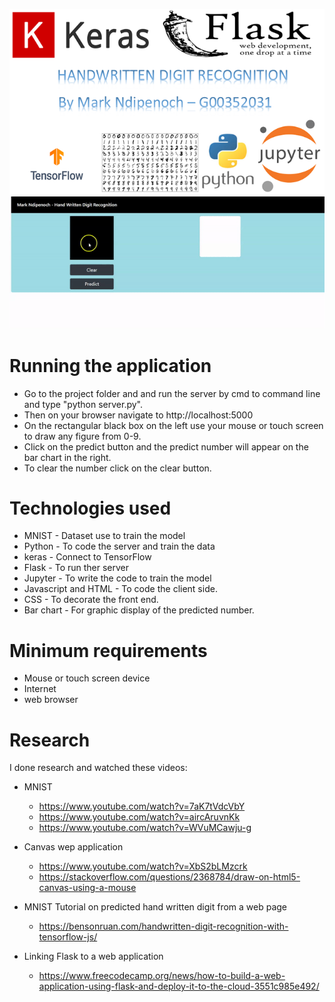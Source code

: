 ![](/Images/logo.PNG)
![](/Images/animation.gif)

# Running the application
* Go to the project folder and and run the server by cmd to command line and type "python server.py".
* Then on your browser navigate to http://localhost:5000
* On the rectangular black box on the left use your mouse or touch screen to draw any figure from 0-9.
* Click on the predict button and the predict number will appear on the bar chart in the right.
* To clear the number click on the clear button.

# Technologies used
* MNIST - Dataset use to train the model
* Python - To code the server and train the data
* keras - Connect to TensorFlow
* Flask - To run ther server
* Jupyter - To write the code to train the model
* Javascript and HTML - To code the client side.
* CSS - To decorate the front end.
* Bar chart - For graphic display of the predicted number.

# Minimum requirements
* Mouse or touch screen device
* Internet
* web browser

# Research
I done research and watched these videos:

* MNIST 
  * https://www.youtube.com/watch?v=7aK7tVdcVbY
  * https://www.youtube.com/watch?v=aircAruvnKk
  * https://www.youtube.com/watch?v=WVuMCawju-g


* Canvas wep application
  * https://www.youtube.com/watch?v=XbS2bLMzcrk
  * https://stackoverflow.com/questions/2368784/draw-on-html5-canvas-using-a-mouse


* MNIST Tutorial on predicted hand written digit from a web page
   * https://bensonruan.com/handwritten-digit-recognition-with-tensorflow-js/


* Linking Flask to a web application
   * https://www.freecodecamp.org/news/how-to-build-a-web-application-using-flask-and-deploy-it-to-the-cloud-3551c985e492/

